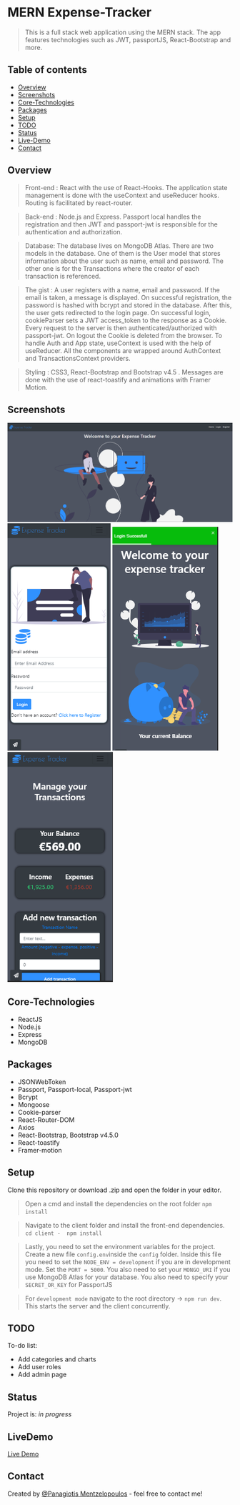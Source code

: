# MERN Expense-Tracker
> This is a full stack web application using the MERN stack. The app features technologies such as JWT, passportJS, React-Bootstrap and more. 

## Table of contents
* [Overview](#overview)
* [Screenshots](#screenshots)
* [Core-Technologies](#core-technologies)
* [Packages](#packages)
* [Setup](#setup)
* [TODO](#todo)
* [Status](#status)
* [Live-Demo](#live-demo)
* [Contact](#contact)

## Overview
>Front-end : React with the use of React-Hooks. The application state management is done with the useContext and useReducer hooks. Routing is facilitated by react-router.

>Back-end : Node.js and Express. Passport local handles the registration and then JWT and passport-jwt is responsible for the authentication and authorization.

>Database: The database lives on MongoDB Atlas. There are two models in the database. One of them is the User model that stores information about the user such as name, email and password. The other one is for the Transactions where the creator of each transaction is referenced. 

>The gist : A user registers with a name, email and password. If the email is taken, a message is displayed. On successful registration, the password is hashed with bcrypt and stored in the database. After this, the user gets redirected to the login page. On successful login, cookieParser sets a JWT access_token to the response as a Cookie. Every request to the server is then authenticated/authorized with passport-jwt. On logout the Cookie is deleted from the browser. To handle Auth and App state, useContext is used with the help of useReducer. All the components are wrapped around AuthContext and TransactionsContext providers. 

>Styling : CSS3, React-Bootstrap and Bootstrap v4.5 . Messages are done with the use of react-toastify and animations with Framer Motion.

## Screenshots
![Landing](https://github.com/Panosmentz/Projects-Screenshots/blob/master/MERN-Expenses-screenshots/landing.PNG)
![ResponsiveLogin](https://github.com/Panosmentz/Projects-Screenshots/blob/master/MERN-Expenses-screenshots/responsive-login.PNG)
![ResponsiveDashboard](https://github.com/Panosmentz/Projects-Screenshots/blob/master/MERN-Expenses-screenshots/responsive-dashboard.PNG)
![ResponsiveMyTransactions](https://github.com/Panosmentz/Projects-Screenshots/blob/master/MERN-Expenses-screenshots/responsive-mytransactions.PNG)

## Core-Technologies
* ReactJS
* Node.js
* Express
* MongoDB

## Packages
* JSONWebToken
* Passport, Passport-local, Passport-jwt
* Bcrypt
* Mongoose
* Cookie-parser
* React-Router-DOM
* Axios
* React-Bootstrap, Bootstrap v4.5.0
* React-toastify
* Framer-motion

## Setup
Clone this repository or download .zip and open the folder in your editor.
>Open a cmd and install the dependencies on the root folder 
`npm install`

>Navigate to the client folder and install the front-end dependencies.
`cd client - 
npm install`

>Lastly, you need to set the environment variables for the project.
>Create a new file `config.env`inside the `config` folder. Inside this file you need to set the `NODE_ENV = development` if you are in development mode. Set the `PORT = 5000`. You also need to set your `MONGO_URI` if you use MongoDB Atlas for your database.
>You also need to specify your `SECRET_OR_KEY` for PassportJS

>For `development mode` navigate to the root directory -> `npm run dev`. This starts the server and the client concurrently. 

## TODO
To-do list:
* Add categories and charts
* Add user roles
* Add admin page

## Status
Project is: _in progress_

## LiveDemo
[Live Demo](https://guarded-wildwood-06153.herokuapp.com/)

## Contact
Created by [@Panagiotis Mentzelopoulos](https://determined-saha-b25d49.netlify.app/) - feel free to contact me!
